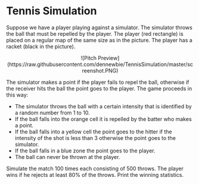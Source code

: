 # Tennis Simulation

Suppose we have a player playing against a simulator. The simulator throws the ball that must be repelled by the player. The player (red rectangle) is placed on a regular map of the same size as in the picture. The player has a racket (black in the picture).

<center>
![Pitch Preview](https://raw.githubusercontent.com/dennewbie/TennisSimulation/master/screenshot.PNG)
  </center>


The simulator makes a point if the player fails to repel the ball, otherwise if the receiver hits the ball the point goes to the player.  The game proceeds in this way:

- The simulator throws the ball with a certain intensity that is identified by a random number from 1 to 10. 
- If the ball falls into the orange cell it is repelled by the batter who makes a point. 
- If the ball falls into a yellow cell the point goes to the hitter if the intensity of the shot is less than 3 otherwise the point goes to the simulator. 
- If the ball falls in a blue zone the point goes to the player. 
- The ball can never be thrown at the player.  

Simulate the match 100 times each consisting of 500 throws. The player wins if he rejects at least 80% of the throws. Print the winning statistics.
